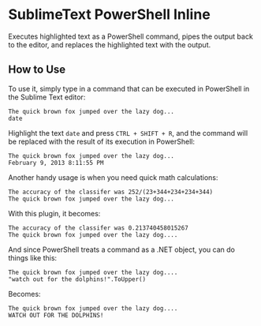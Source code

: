 SublimeText PowerShell Inline
=============================

Executes highlighted text as a PowerShell command, pipes the output back to the editor, and replaces the highlighted text with the output.

How to Use
----------

To use it, simply type in a command that can be executed in PowerShell in the Sublime Text editor:

	The quick brown fox jumped over the lazy dog...
	date

Highlight the text ``date`` and press ``CTRL + SHIFT + R``, and the command will be replaced with the result of its execution in PowerShell:

	The quick brown fox jumped over the lazy dog...
	February 9, 2013 8:11:55 PM

Another handy usage is when you need quick math calculations:

	The accuracy of the classifer was 252/(23+344+234+234+344)
	The quick brown fox jumped over the lazy dog...

With this plugin, it becomes:

	The accuracy of the classifer was 0.213740458015267
	The quick brown fox jumped over the lazy dog....

And since PowerShell treats a command as a .NET object, you can do things like this:

	The quick brown fox jumped over the lazy dog....
	"watch out for the dolphins!".ToUpper()

Becomes:

	The quick brown fox jumped over the lazy dog....
	WATCH OUT FOR THE DOLPHINS!
